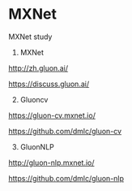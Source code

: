 # MXNet
MXNet study

1. MXNet

http://zh.gluon.ai/

https://discuss.gluon.ai/

2. Gluoncv

https://gluon-cv.mxnet.io/

https://github.com/dmlc/gluon-cv

3. GluonNLP

http://gluon-nlp.mxnet.io/

https://github.com/dmlc/gluon-nlp

